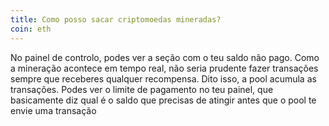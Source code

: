 ```yaml
---
title: Como posso sacar criptomoedas mineradas?
coin: eth
---
```


No painel de controlo, podes ver a seção com o teu saldo não pago. Como a mineração acontece em tempo real, não seria prudente fazer transações sempre que receberes qualquer recompensa. Dito isso, a pool acumula as transações. Podes ver o limite de pagamento no teu painel, que basicamente diz qual é o saldo que precisas de atingir antes que o pool te envie uma transação
